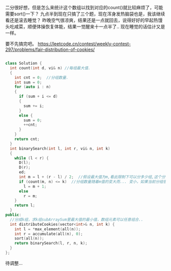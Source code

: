 二分很好想，但是怎么来统计这个数组以找到对应的count()就比较麻烦了，可能需要sort()一下？
九点半到现在只搞了三个题，现在浑身发热脑袋也是，我该继续看还是滚去睡觉？
昨晚空气很凉爽，结果还是一点就回去，说得好好的早起热馒头吃咸菜，顺便体操恢复体能，结果一觉醒来十一点半了..
现在睡觉的话估计又是 一样。

要不先搞完吧。
https://leetcode.cn/contest/weekly-contest-297/problems/fair-distribution-of-cookies/
```cpp

class Solution {
  int count(int d, vi& n) //每组最大值.
  {
    int cnt = 0;  //分组数量.
    int sum = 0;
    for (auto i : n)
    {
      if (sum + i <= d)
      {
        sum += i;
      }
      else {
        sum = 0;
        ++cnt;
      }
    }
    return cnt;
  }
  int binarySearch(int l, int r, vi& n, int k)
  {
    while (l < r) {
      D(l);
      D(r);
      ed;
      int m = l + (r - l) / 2;  //假设最大值为m,看此限制下可以分多少组,这个分组对数组元素顺序有要求吗?
      if (count(m, n) <= k)  //分组数量随着m值的变大而... 变小，如果当前分组很小，就尝试分的再大一点.
        l = m + 1;
      else
        r = m;
    }
    return l;
  }
public:
  //分成k组，求k组subArraySum里最大值的最小值，数组元素可以任意组合..
  int distributeCookies(vector<int>& n, int k) {
    int l = *max_element(all(n));
    int r = accumulate(all(n), 0);
    sort(all(n));
    return binarySearch(l, r, n, k);
  }
};
```

待调整...
